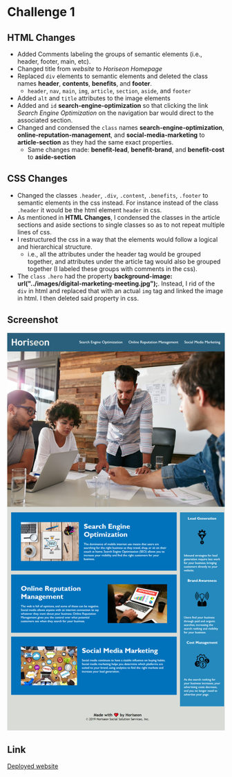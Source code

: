 # Challenge 1

## HTML Changes
- Added Comments labeling the groups of semantic elements (i.e., header, footer, main, etc).
- Changed title from *website* to *Horiseon Homepage*
- Replaced `div` elements to semantic elements and deleted the class names **header**, **contents**, **benefits**, and **footer**.
  - `header`, `nav`, `main`, `img`, `article`, `section`, `aside`, and `footer`
- Added `alt` and `title` attributes to the image elements
- Added and `id` **search-engine-optimization** so that clicking the link *Search Engine Optimization* on the navigation bar would direct to the associated section.
- Changed and condensed the `class` names **search-engine-optimization**, **online-reputation-management**, and **social-media-marketing** to **article-section** as they had the same exact properties.
  - Same changes made: **benefit-lead**, **benefit-brand**, and **benefit-cost** to **aside-section**

## CSS Changes
- Changed the classes `.header`, `.div`, `.content`, `.benefits`, `.footer` to semantic elements in the css instead. For instance instead of the class `.header` it would be the html element `header` in css.
- As mentioned in **HTML Changes**, I condensed the classes in the article sections and aside sections to single classes so as to not repeat multiple lines of css.
- I restructured the css in a way that the elements would follow a logical and hierarchical  structure.
  - i.e., all the attributes under the header tag would be grouped together, and attributes under the article tag would also be grouped together (I labeled these groups with comments in the css).
- The `class` `.hero` had the property **background-image: url("../images/digital-marketing-meeting.jpg");**. Instead, I rid of the `div` in html and replaced that with an actual `img` tag and linked the image in html. I then deleted said property in css.

## Screenshot
![Website Screenshot](./assets/images/website-screenshot.png)

## Link
[Deployed website](https://hiashley.github.io/Challenge-1/)
